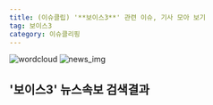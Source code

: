 ```yaml
---
title: (이슈클립) '**보이스3**' 관련 이슈, 기사 모아 보기
tag: 보이스3
category: 이슈클리핑
---
```

![wordcloud](https://s3.ap-northeast-2.amazonaws.com/lyrics101-wordcloud/2018-09-17-1537117242.png)
![news_img](https://user-images.githubusercontent.com/42597476/44507050-1206f400-a6e4-11e8-8d98-7ffbfebb353f.png)
## **'**보이스3**'** 뉴스속보 검색결과


